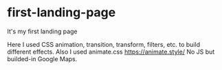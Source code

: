 # first-landing-page
It's my first landing page

Here I used CSS animation, transition, transform, filters, etc. to build different effects.
Also I used animate.css https://animate.style/
No JS but builded-in Google Maps.
